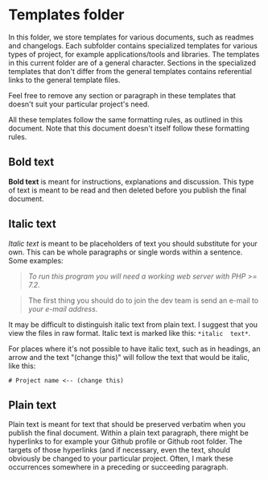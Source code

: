 # Templates folder
In this folder, we store templates for various documents, such as readmes and 
changelogs. Each subfolder contains specialized templates for various types of 
project, for example applications/tools and libraries. The templates in this 
current folder are of a general character. Sections in the specialized 
templates that don't differ from the general templates contains referential 
links to the general template files.

Feel free to remove any section or paragraph in these templates that doesn't 
suit your particular project's need.

All these templates follow the same formatting rules, as outlined in this 
document. Note that this document doesn't itself follow these formatting rules.

## Bold text
**Bold text** is meant for instructions, explanations and discussion. This type 
of text is meant to be read and then deleted before you publish the final 
document.

## Italic text
*Italic text* is meant to be placeholders of text you should substitute for 
your own. This can be whole paragraphs or single words within a sentence. Some 
examples:

> *To run this program you will need a working web server with PHP >= 7.2.*

> The first thing you should do to join the dev team is send an e-mail to 
> *your e-mail address*.

It may be difficult to distinguish italic text from plain text. I suggest that 
you view the files in raw format. Italic text is marked like this: `*italic 
text*`.

For places where it's not possible to have italic text, such as in headings, an 
arrow and the text "(change this)" will follow the text that would be italic, 
like this:

    # Project name <-- (change this)

## Plain text
Plain text is meant for text that should be preserved verbatim when you publish 
the final document. Within a plain text paragraph, there might be hyperlinks to 
for example your Github profile or Github root folder. The targets of those 
hyperlinks (and if necessary, even the text, should obviously be changed to 
your particular project. Often, I mark these occurrences somewhere in a 
preceding or succeeding paragraph.

